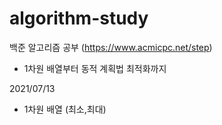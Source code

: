 # algorithm-study
백준 알고리즘 공부 (https://www.acmicpc.net/step)
- 1차원 배열부터 동적 계획법 최적화까지

2021/07/13
- 1차원 배열 (최소,최대)
